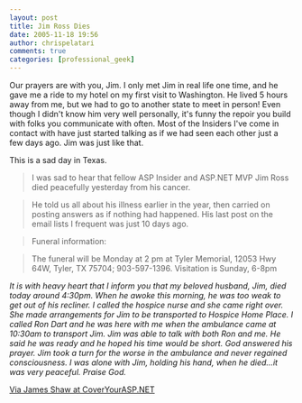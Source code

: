 ```yaml
---
layout: post
title: Jim Ross Dies
date: 2005-11-18 19:56
author: chrispelatari
comments: true
categories: [professional_geek]
---
```

Our prayers are with you, Jim. I only
met Jim in real life one time, and he gave me a ride to my hotel on my first
visit to Washington. He lived 5 hours away from me, but we had to go to another
state to meet in person! Even though I didn't know him very well personally,
it's funny the repoir you build with folks you communicate with often. Most of
the Insiders I've come in contact with have just started talking as if we had
seen each other just a few days ago. Jim was just like that.

This is a sad day in Texas.
> I was sad to hear that fellow ASP
> Insider and ASP.NET MVP Jim Ross died peacefully yesterday from his
> cancer.

> He told us all about his illness
> earlier in the year, then carried on posting answers as if nothing had
> happened. His last post on the email lists I frequent was just 10 days ago.

> Funeral information:

> The funeral will be Monday at 2 pm at Tyler Memorial, 12053 Hwy 64W, Tyler,
> TX 75704; 903-597-1396. Visitation is Sunday, 6-8pm

*It is with heavy heart that I inform you that my beloved husband, Jim,
died today around 4:30pm. When he awoke this morning, he was too weak to get
out of his recliner. I called the hospice nurse and she came right over. She
made arrangements for Jim to be transported to Hospice Home Place. I called
Ron Dart and he was here with me when the ambulance came at 10:30am to
transport Jim. Jim was able to talk with both Ron and me. He said he was ready
and he hoped his time would be short. God answered his prayer. Jim took a turn
for the worse in the ambulance and never regained consciousness. I was alone
with Jim, holding his hand, when he died...it was very peaceful. Praise God.*

[Via James Shaw at
CoverYourASP.NET](http://coveryourasp.net/Personal/JimRoss)
